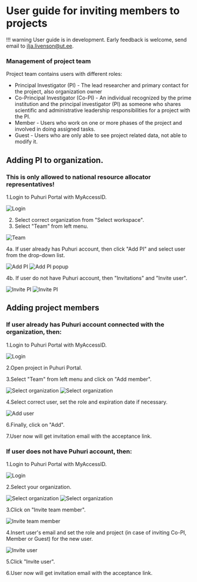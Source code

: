# User guide for inviting members to projects

!!! warning
    User guide is in development. Early feedback is welcome, send email to ilja.livenson@ut.ee.


### Management of project team

Project team contains users with different roles:

- Principal Investigator (PI) - The lead researcher and primary contact for the project, also organization owner
- Co-Principal Investigator (Co-PI) - An individual recognized by the prime institution and the principal investigator (PI) as someone who shares scientific and administrative leadership responsibilities for a project with the PI.
- Member - Users who work on one or more phases of the project and involved in doing assigned tasks.
- Guest - Users who are only able to see project related data, not able to modify it.

## Adding PI to organization.
### This is only allowed to national resource allocator representatives!

1.Login to Puhuri Portal with MyAccessID.
   
 ![Login](../../assets/Login.PNG)

2. Select correct organization from "Select workspace".
3. Select "Team" from left menu.

 ![Team](../../assets/Team.PNG)

4a. If user already has Puhuri account, then click "Add PI" and select user from the drop-down list.

 ![Add PI](../../assets/Add_PI.PNG)
 ![Add PI popup](../../assets/Add_PI_popup.PNG)

4b. If user do not have Puhuri account, then "Invitations" and "Invite user".

 ![Invite PI](../../assets/Invite_PI.PNG)
 ![Invite PI](../../assets/user_invite.PNG)

## Adding project members

### If user already has Puhuri account connected with the organization, then:

1.Login to Puhuri Portal with MyAccessID.
   
 ![Login](../../assets/Login.PNG)

2.Open project in Puhuri Portal.

3.Select "Team" from left menu and click on "Add member".
   
 ![Select organization](../../assets/Team.PNG)
 ![Select organization](../../assets/Add%20member.PNG)

4.Select correct user, set the role and expiration date if necessary.
   
 ![Add user](../../assets/Add%20user.PNG)

6.Finally, click on "Add".

7.User now will get invitation email with the acceptance link.

### If user does not have Puhuri account, then:

1.Login to Puhuri Portal with MyAccessID.
   
 ![Login](../../assets/Login.PNG)

2.Select your organization.
   
 ![Select organization](../../assets/Select%20workspace.PNG)
 ![Select organization](../../assets/Select%20workspace_1.PNG)

3.Click on "Invite team member".
   
 ![Invite team member](../../assets/Organization%20overview.PNG)

4.Insert user's email and set the role and project (in case of inviting Co-PI, Member or Guest) for the new user.
   
 ![Invite user](../../assets/user_invite.PNG)

5.Click "Invite user".

6.User now will get invitation email with the acceptance link.